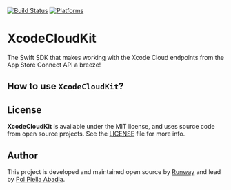[![Build Status][build status badge]][build status]
[![Platforms][platforms badge]][platforms]

# XcodeCloudKit

The Swift SDK that makes working with the Xcode Cloud endpoints from the App Store Connect API a breeze!

[build status]: https://github.com/runway-org/xcode-cloud-kit/actions
[build status badge]: https://github.com/runway-org/xcode-cloud-kit/workflows/CI/badge.svg
[platforms]: https://swiftpackageindex.com/runway-org/xcode-cloud-kit
[platforms badge]: https://img.shields.io/endpoint?url=https%3A%2F%2Fswiftpackageindex.com%2Fapi%2Fpackages%2Fmattmassicotte%2FPackageTemplate%2Fbadge%3Ftype%3Dplatforms

## How to use `XcodeCloudKit`?

## License

**XcodeCloudKit** is available under the MIT license, and uses source code from open source projects. See the [LICENSE](./LICENSE) file for more info.

## Author

This project is developed and maintained open source by [Runway](https://twitter.com/RunwayTeam) and lead by [Pol Piella Abadia](https://twitter.com/polpielladev).